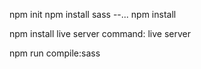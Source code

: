 npm init
npm install sass --...
npm install

npm install live server
command: live server

npm run compile:sass